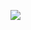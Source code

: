 [![](https://raw.githubusercontent.com/yash261261/yash261261/chat.svg?token=AAABPWFQB3UQVH67GAPKNRLAXLBQG)](https://twitter.com/yash261261)
